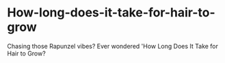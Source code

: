 # How-long-does-it-take-for-hair-to-grow
Chasing those Rapunzel vibes? Ever wondered 'How Long Does It Take for Hair to Grow?
